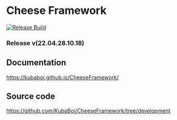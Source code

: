 # Cheese Framework

[![Release Build](https://github.com/KubaBoi/CheeseFramework/actions/workflows/realeaseDate.yml/badge.svg?branch=main)](https://github.com/KubaBoi/CheeseFramework/actions/workflows/realeaseDate.yml)

### Release v(22.04.28.10.18)

## Documentation

https://kubaboi.github.io/CheeseFramework/

## Source code

https://github.com/KubaBoi/CheeseFramework/tree/development